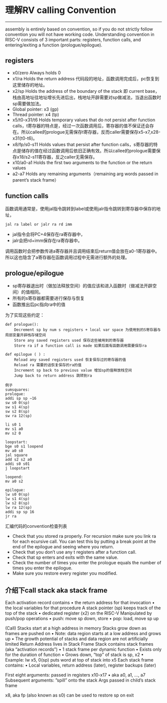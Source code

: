 # 理解RV calling Convention

---

assembly is entirely based on convention, so if you do not strictly follow convention you will not have working code. Understanding convention in RISC-V consists of 3 important parts: registers,
function calls, and entering/exiting a function (prologue/epilogue).

## registers

- x0/zero Always holds 0
- x1/ra Holds the return address 代码段的地址，函数调用完成后，pc恢复到这里储存的地址。
- x2/sp Holds the address of the boundary of the stack 即 current base，栈由高地址往地址增长先进后出，栈地址开辟需要对sp做减法，当退出函数时sp需要做加法。
- Global pointer: x3 (gp)
- Thread pointer: x4 (tp)
- x5/t0-x31/t6 Holds temporary values that do not persist after function calls，t寄存器的特点是，经过一次函数调用后，寄存器的值不保证还会存在。所以callee的prologue无需保存t寄存器，反而caller需要保存x5-x7,x28-x31(t0-t6)。
- x8/fp/s0-s11 Holds values that persist after function calls，s寄存器的特点是储存的值在经过函数调用后依旧正确有效。所以callee的prologue需要保存x18/s2-s11寄存器，反之caller无需保存。
- x10/a0-a1 Holds the first two arguments to the function or the return values
- a2-a7 Holds any remaining arguments（remaining arg words passed in parent’s stack frame）

## function calls

函数调用通常是，使用jal指令跳转到label或使用jalr指令跳转到寄存器中保存的地址，

``` jal ra label or jalr ra rd imm ```

- jal指令会将PC+4保存在ra寄存器中，
- jalr会把rd+imm保存在ra寄存器中。

调用函数时会把参数传进a寄存器并且调用结束后return值会放在a0-1寄存器中。
所以这也隐含了a寄存器在函数调用过程中无需进行额外的处理。

## prologue/epilogue

- sp寄存器退出时（做加法释放空间）的值应该和进入函数时（做减法开辟空间）的值相同。
- 所有的s寄存器都需要进行保存与恢复
- 函数推出后pc指向ra中的值

为了实现这些约定：

```
def prologue():
    Decrement sp by num s registers + local var space 为使用到的S寄存器与局部变量开辟栈存储空间
    Store any saved registers used 保存这些被用到的寄存器
    Store ra if a function call is made 如果后面有函数调用需要保存ra

def epilogue ( ) :
    Reload any saved registers used 恢复保存过的寄存器的值
    Reload ra 需要的话恢复保存的ra的值
    Increment sp back to previous value 增加sp的值释放栈空间
    Jump back to return address 跳转到ra

例子
sumsquares:
prologue:
addi sp sp −16
sw s0 0(sp)
sw s1 4(sp)
sw s2 8(sp)
sw ra 12(sp)

li s0 1
mv s1 a0
mv s2 0

loopstart:
bge s0 s1 loopend
mv a0 s0
jal square
add s2 s2 a0
addi s0 s01
j loopstart

loopend:
mv a0 s2

epilogue:
lw s0 0(sp)
lw s1 4(sp)
lw s2 8(sp)
lw ra 12(sp)
addi sp sp 16
jr ra
```

汇编代码的convention检查列表

- Check that you stored ra properly. For recursion make sure you link ra for each ecursive call. You can test this by putting a break point at the end of the epilogue and seeing where you return.
- Check that you don’t use any t registers after a function call.
- Check that sp enters and exits with the same value.
- Check the number of times you enter the prologue equals the number of times you enter the epilogue.
- Make sure you restore every register you modified.

## 介绍下call stack aka stack frame

Each activation record contains
• the return address for that invocation
• the local variables for that procedure
A stack pointer (sp) keeps track of
the top of the stack
• dedicated register (x2) on the RISC-V
Manipulated by push/pop operations
• push: move sp down, store
• pop: load, move sp up

(Call) Stacks start at a high address in memory
Stacks grow down as frames are pushed on
• Note: data region starts at a low address and grows up
• The growth potential of stacks and data region are not
artificially limited
Return Address lives in Stack Frame
Stack contains stack frames (aka “activation records”)
• 1 stack frame per dynamic function
• Exists only for the duration of function
• Grows down, “top” of stack is sp, x2
• Example: lw x5, 0(sp) puts word at top of stack into x5
Each stack frame contains:
• Local variables, return address (later), register
backups (later)

First eight arguments:
passed in registers x10-x17
• aka a0, a1, …, a7
Subsequent arguments:
”spill” onto the stack
Args passed in child’s
stack frame

x8, aka fp (also known as s0)
can be used to restore sp on exit
